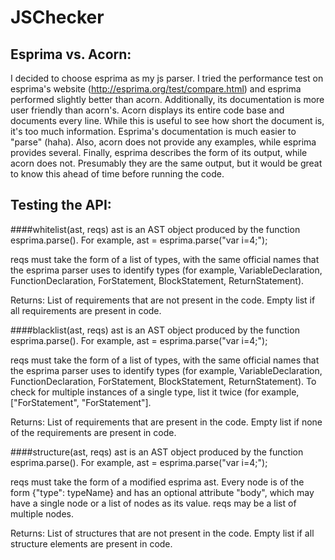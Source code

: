 JSChecker
=========

Esprima vs. Acorn:
---------
I decided to choose esprima as my js parser. I tried the performance test on esprima's website (http://esprima.org/test/compare.html) and esprima performed slightly better than acorn.
Additionally, its documentation is more user friendly than acorn's. Acorn displays its entire code base and documents every line. While this is useful to see how short the document is, it's too much information. Esprima's documentation is much easier to "parse" (haha).
Also, acorn does not provide any examples, while esprima provides several. Finally, esprima describes the form of its output, while acorn does not. Presumably they are the same output, but it would be great to know this ahead of time before running the code.

Testing the API:
---------

####whitelist(ast, reqs)
ast is an AST object produced by the function esprima.parse().
For example, ast = esprima.parse("var i=4;");

reqs must take the form of a list of types, with the same official names that the esprima parser uses to identify types (for example, VariableDeclaration, FunctionDeclaration, ForStatement, BlockStatement, ReturnStatement).

Returns: List of requirements that are not present in the code. Empty list if all requirements are present in code.

####blacklist(ast, reqs)
ast is an AST object produced by the function esprima.parse().
For example, ast = esprima.parse("var i=4;");

reqs must take the form of a list of types, with the same official names that the esprima parser uses to identify types (for example, VariableDeclaration, FunctionDeclaration, ForStatement, BlockStatement, ReturnStatement). To check for multiple instances of a single type, list it twice (for example, ["ForStatement", "ForStatement"].

Returns: List of requirements that are present in the code. Empty list if none of the requirements are present in code.

####structure(ast, reqs)
ast is an AST object produced by the function esprima.parse().
For example, ast = esprima.parse("var i=4;");

reqs must take the form of a modified esprima ast. Every node is of the form {"type": typeName} and has an optional attribute "body", which may have a single node or a list of nodes as its value. reqs may be a list of multiple nodes.

Returns: List of structures that are not present in the code. Empty list if all structure elements are present in code.
